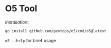 O5 Tool
=======

*Installation*:

```bash
go install github.com/pentops/o5/cmd/o5@latest
```

`o5 --help` for brief usage
